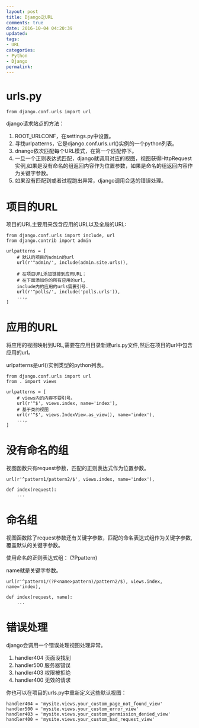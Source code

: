 ```yaml
---
layout: post
title: Django之URL
comments: true
date: 2016-10-04 04:20:39
updated:
tags:
- URL
categories:
- Python
- Django
permalink:
---
```


# urls.py

    from django.conf.urls import url

django请求站点的方法：
1. ROOT_URLCONF，在settings.py中设置。
2. 寻找urlpatterns，它是django.conf.urls.url()实例的一个python列表。
3. dnango依次匹配每个URL模式，在第一个匹配停下。
4. 一旦一个正则表达式匹配，django就调用对应的视图，视图获得HttpRequest实例,如果是没有命名的组返回内容作为位置参数，如果是命名的组返回内容作为关键字参数。
5. 如果没有匹配到或者过程跑出异常，django调用合适的错误处理。

# 项目的URL

项目的URL主要用来包含应用的URL以及全局的URL:

    from django.conf.urls import include, url
    from django.contrib import admin

    urlpatterns = [
        # 默认的项目的admin的url
        url(r'^admin/', include(admin.site.urls)),

        # 在项目URL添加链接到应用URL：
        # 在下面添加你的所有应用的url,
        include内的应用的urls需要引号.
        url(r'^polls/', include('polls.urls')),
        ...,
    ]

# 应用的URL

将应用的视图映射到URL,需要在应用目录新建urls.py文件,然后在项目的url中包含应用的url。

urlpatterns是url()实例类型的python列表。

    from django.conf.urls import url
    from . import views

    urlpatterns = [
        # views内的内容不要引号。
        url(r'^$', views.index, name='index'),
        # 基于类的视图
        url(r'^$', views.IndexView.as_view(), name='index'),
        ...,
    ]

# 没有命名的组

视图函数只有request参数，匹配的正则表达式作为位置参数。

    url(r'^pattern1/pattern2/$', views.index, name='index'),

    def index(request):
        ...

# 命名组

视图函数除了request参数还有关键字参数，匹配的命名表达式组作为关键字参数,覆盖默认的关键字参数。

使用命名的正则表达式组： (?P<name>pattern)

name就是关键字参数。

    url(r'^pattern1/(?P<name>pattern)/pattern2/$), views.index, name='index),

    def index(request, name):
        ...

# 错误处理

django会调用一个错误处理视图处理异常。
1. handler404 页面没找到
2. handler500 服务器错误
3. handler403 权限被拒绝
4. handler400 无效的请求

你也可以在项目的urls.py中重新定义这些默认视图：

    handler404 = 'mysite.views.your_custom_page_not_found_view'
    handler500 = 'mysite.views.your_custom_error_view'
    handler403 = 'mysite.views.your_custom_permission_denied_view'
    handler400 = 'mysite.views.your_custom_bad_request_view'

